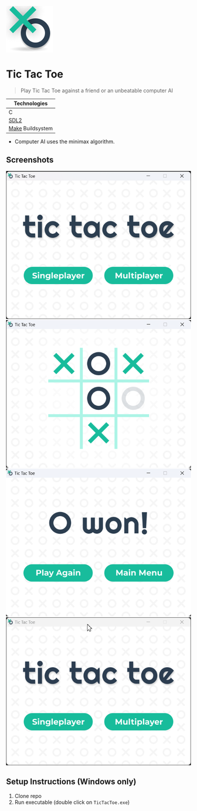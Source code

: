 ![Logo](assets/icon.png)
# Tic Tac Toe

> Play Tic Tac Toe against a friend or an unbeatable computer AI

| Technologies |
| --- |
| C |
| [SDL2](https://www.libsdl.org/) |
| [Make](https://www.gnu.org/software/make/manual/make.html) Buildsystem |

* Computer AI uses the minimax algorithm.

## Screenshots
<p align="center">
    <img src="screenshots/home.png" alt="Start Screen">
    <img src="screenshots/gameplay.png" alt="2 player example">
    <img src="screenshots/o-won.png" alt="O won">
    <img src="screenshots/play-against-ai.gif" alt="Gif playing against AI">
</p>

## Setup Instructions (Windows only)
1. Clone repo
2. Run executable (double click on `TicTacToe.exe`)
